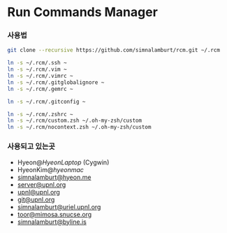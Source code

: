 Run Commands Manager
=====

### 사용법
```bash
git clone --recursive https://github.com/simnalamburt/rcm.git ~/.rcm

ln -s ~/.rcm/.ssh ~
ln -s ~/.rcm/.vim ~
ln -s ~/.rcm/.vimrc ~
ln -s ~/.rcm/.gitglobalignore ~
ln -s ~/.rcm/.gemrc ~

ln -s ~/.rcm/.gitconfig ~

ln -s ~/.rcm/.zshrc ~
ln -s ~/.rcm/custom.zsh ~/.oh-my-zsh/custom
ln -s ~/.rcm/nocontext.zsh ~/.oh-my-zsh/custom
```

### 사용되고 있는곳

* Hyeon@*HyeonLaptop* (Cygwin)
* HyeonKim@*hyeonmac*
* simnalamburt@hyeon.me
* server@upnl.org
* upnl@upnl.org
* git@upnl.org
* simnalamburt@uriel.upnl.org
* toor@mimosa.snucse.org
* simnalamburt@byline.is
